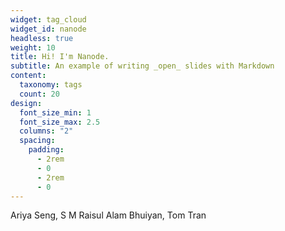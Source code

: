```yaml
---
widget: tag_cloud
widget_id: nanode
headless: true
weight: 10
title: Hi! I'm Nanode.
subtitle: An example of writing _open_ slides with Markdown
content:
  taxonomy: tags
  count: 20
design:
  font_size_min: 1
  font_size_max: 2.5
  columns: "2"
  spacing:
    padding:
      - 2rem
      - 0
      - 2rem
      - 0
---
```

A﻿riya Seng, S M Raisul Alam Bhuiyan, Tom Tran